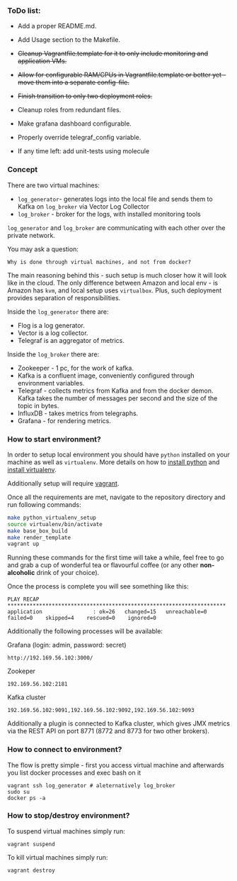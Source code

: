 ### ToDo list:
* Add a proper README.md.
* Add Usage section to the Makefile.
* ~~Cleanup Vagrantfile.template for it to only include monitoring and application VMs.~~
* ~~Allow for configurable RAM/CPUs in Vagrantfile.template or better yet - move them into a separate config-file.~~
* ~~Finish transition to only two deployment roles.~~
* Cleanup roles from redundant files.
* Make grafana dashboard configurable.
* Properly override telegraf_config variable.


* If any time left: add unit-tests using molecule

### Concept

There are two virtual machines:
 * `log_generator`- generates logs into the local file and sends them to Kafka on `log_broker` via Vector Log Collector
 * `log_broker` - broker for the logs, with installed monitoring tools
 
`log_generator` and `log_broker` are communicating with each other over the private network.

You may ask a question: 
```
Why is done through virtual machines, and not from docker?
``` 
The main reasoning behind this - such setup is much closer how it will look like in the cloud. 
The only difference between Amazon and local env - is Amazon has `kvm`, and local setup uses `virtualbox`. 
Plus, such deployment provides separation of responsibilities.


Inside the `log_generator` there are:
* Flog is a log generator.
* Vector is a log collector.
* Telegraf is an aggregator of metrics.

Inside the `log_broker` there are:
* Zookeeper - 1 pc, for the work of kafka.
* Kafka is a confluent image, conveniently configured through environment variables. 
* Telegraf - collects metrics from Kafka and from the docker demon. Kafka takes the number of messages per second and the size of the topic in bytes.
* InfluxDB - takes metrics from telegraphs.
* Grafana - for rendering metrics.


### How to start environment?

In order to setup local environment you should have `python` installed on your machine as well as `virtualenv`. 
More details on how to  [install python](https://www.python.org/downloads/) and [install virtualenv](https://packaging.python.org/guides/installing-using-pip-and-virtual-environments/).

Additionally setup will require [vagrant](https://www.vagrantup.com/docs/installation/). 

Once all the requirements are met, navigate to the repository directory and run following commands:

```bash
make python_virtualenv_setup
source virtualenv/bin/activate
make base_box_build
make render_template
vagrant up
```

Running these commands for the first time will take a while, feel free to go and grab a cup of wonderful tea or 
flavourful coffee (or any other **non-alcoholic** drink of your choice).

Once the process is complete you will see something like this:
```
PLAY RECAP *********************************************************************
application                : ok=26   changed=15   unreachable=0    failed=0    skipped=4    rescued=0    ignored=0   
```

Additionally the following processes will be available: 

Grafana (login: admin, password: secret)

```
http://192.169.56.102:3000/
```
Zookeper

```
192.169.56.102:2181
```

Kafka cluster
```
192.169.56.102:9091,192.169.56.102:9092,192.169.56.102:9093
```
Additionally a plugin is connected to Kafka cluster, which gives JMX metrics via the REST API on port 8771 
(8772 and 8773 for two other brokers).

### How to connect to environment?

The flow is pretty simple - first you access virtual machine and afterwards you list docker processes and exec bash on it 
```
vagrant ssh log_generator # aleternatively log_broker
sudo su
docker ps -a
``` 

### How to stop/destroy environment?

To suspend virtual machines simply run:
```
vagrant suspend
```

To kill virtual machines simply run:

```
vagrant destroy
```